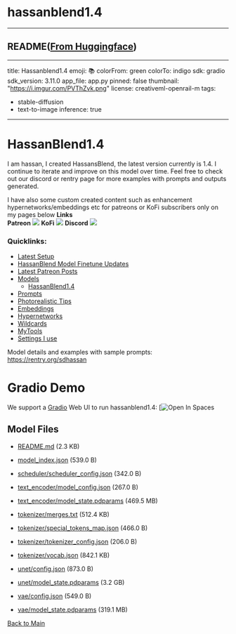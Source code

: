 
# hassanblend1.4
---


## README([From Huggingface](https://huggingface.co/hassanblend/hassanblend1.4))

---
title: Hassanblend1.4
emoji: 📚
colorFrom: green
colorTo: indigo
sdk: gradio
sdk_version: 3.11.0
app_file: app.py
pinned: false
thumbnail: "https://i.imgur.com/PVThZvk.png"
license: creativeml-openrail-m
tags:
- stable-diffusion
- text-to-image
inference: true
---


# HassanBlend1.4


I am hassan, I created HassansBlend, the latest version currently is 1.4. I continue to iterate and improve on this model over time. Feel free to check out our discord or rentry page for more examples with prompts and outputs generated.

I have also some custom created content such as enhancement hypernetworks/embeddings etc for patreons or KoFi subscribers only on my pages below
<b> Links </b><br>
<b>Patreon</b>
<a href="https://www.patreon.com/sdhassan" target="_blank"><img src="https://i.imgur.com/sR32SqJ.jpg"></img></a>
<b>KoFi</b>
<a href="https://ko-fi.com/sdhassan" target="_blank"><img src="https://i.imgur.com/0P7CTN4.png"></img></a>
<b>Discord</b>
<a href="https://discord.gg/sdmodelers" target="_blank"><img src="https://i.imgur.com/HC1iHwg.png"></img></a>
### Quicklinks: 

* [Latest Setup](https://rentry.org/sdhassan#current-setup)
* [HassanBlend Model Finetune Updates](https://rentry.org/sdhassan#hassanblend-finetuning-updates)
* [Latest Patreon Posts](https://rentry.org/sdhassan#patreon-posts)
* [Models](https://rentry.org/sdhassan#merged-models)
	* [HassanBlend1.4](https://rentry.org/sdhassan#hassanblend14-downloads)
* [Prompts](https://rentry.org/sdhassan#prompts)
* [Photorealistic Tips](https://rentry.org/sdhassan#tips-for-photorealistic-images)
* [Embeddings](https://rentry.org/sdhassan#embeddings)
* [Hypernetworks](https://rentry.org/sdhassan#hypernetworks)
* [Wildcards](https://rentry.org/sdhassan#wildcards-i-made)
* [MyTools](https://rentry.org/sdhassan#my-tools)
* [Settings I use](https://rentry.org/sdhassan#settings)


Model details and examples with sample prompts: https://rentry.org/sdhassan


# Gradio Demo

We support a [Gradio](https://github.com/gradio-app/gradio) Web UI to run hassanblend1.4:
[![![Open In Spaces](https://camo.githubusercontent.com/00380c35e60d6b04be65d3d94a58332be5cc93779f630bcdfc18ab9a3a7d3388/68747470733a2f2f696d672e736869656c64732e696f2f62616467652f25463025394625413425393725323048756767696e67253230466163652d5370616365732d626c7565)](https://huggingface.co/spaces/akhaliq/hassanblend1.4)




## Model Files

- [README.md](https://paddlenlp.bj.bcebos.com/models/community/hassanblend/hassanblend1.4/README.md) (2.3 KB)

- [model_index.json](https://paddlenlp.bj.bcebos.com/models/community/hassanblend/hassanblend1.4/model_index.json) (539.0 B)

- [scheduler/scheduler_config.json](https://paddlenlp.bj.bcebos.com/models/community/hassanblend/hassanblend1.4/scheduler/scheduler_config.json) (342.0 B)

- [text_encoder/model_config.json](https://paddlenlp.bj.bcebos.com/models/community/hassanblend/hassanblend1.4/text_encoder/model_config.json) (267.0 B)

- [text_encoder/model_state.pdparams](https://paddlenlp.bj.bcebos.com/models/community/hassanblend/hassanblend1.4/text_encoder/model_state.pdparams) (469.5 MB)

- [tokenizer/merges.txt](https://paddlenlp.bj.bcebos.com/models/community/hassanblend/hassanblend1.4/tokenizer/merges.txt) (512.4 KB)

- [tokenizer/special_tokens_map.json](https://paddlenlp.bj.bcebos.com/models/community/hassanblend/hassanblend1.4/tokenizer/special_tokens_map.json) (466.0 B)

- [tokenizer/tokenizer_config.json](https://paddlenlp.bj.bcebos.com/models/community/hassanblend/hassanblend1.4/tokenizer/tokenizer_config.json) (206.0 B)

- [tokenizer/vocab.json](https://paddlenlp.bj.bcebos.com/models/community/hassanblend/hassanblend1.4/tokenizer/vocab.json) (842.1 KB)

- [unet/config.json](https://paddlenlp.bj.bcebos.com/models/community/hassanblend/hassanblend1.4/unet/config.json) (873.0 B)

- [unet/model_state.pdparams](https://paddlenlp.bj.bcebos.com/models/community/hassanblend/hassanblend1.4/unet/model_state.pdparams) (3.2 GB)

- [vae/config.json](https://paddlenlp.bj.bcebos.com/models/community/hassanblend/hassanblend1.4/vae/config.json) (549.0 B)

- [vae/model_state.pdparams](https://paddlenlp.bj.bcebos.com/models/community/hassanblend/hassanblend1.4/vae/model_state.pdparams) (319.1 MB)


[Back to Main](../../)